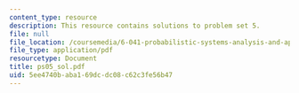 ```yaml
---
content_type: resource
description: This resource contains solutions to problem set 5.
file: null
file_location: /coursemedia/6-041-probabilistic-systems-analysis-and-applied-probability-spring-2006/5ee4740baba169dcdc08c62c3fe56b47_ps05_sol.pdf
file_type: application/pdf
resourcetype: Document
title: ps05_sol.pdf
uid: 5ee4740b-aba1-69dc-dc08-c62c3fe56b47
---
```


